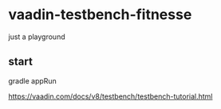 # vaadin-testbench-fitnesse
just a playground


## start 
gradle appRun


https://vaadin.com/docs/v8/testbench/testbench-tutorial.html
